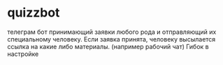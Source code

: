 # quizzbot
телеграм бот принимающий заявки любого рода и отправляющий их специальному человеку. Если заявка принята, человеку высылается ссылка на какие либо материалы. (например рабочий чат)
Гибок в настройке
